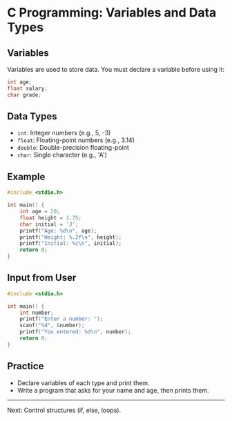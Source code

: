# C Programming: Variables and Data Types

## Variables
Variables are used to store data. You must declare a variable before using it:
```c
int age;
float salary;
char grade;
```

## Data Types
- `int`: Integer numbers (e.g., 5, -3)
- `float`: Floating-point numbers (e.g., 3.14)
- `double`: Double-precision floating-point
- `char`: Single character (e.g., 'A')

## Example
```c
#include <stdio.h>

int main() {
    int age = 20;
    float height = 1.75;
    char initial = 'J';
    printf("Age: %d\n", age);
    printf("Height: %.2f\n", height);
    printf("Initial: %c\n", initial);
    return 0;
}
```

## Input from User
```c
#include <stdio.h>

int main() {
    int number;
    printf("Enter a number: ");
    scanf("%d", &number);
    printf("You entered: %d\n", number);
    return 0;
}
```

## Practice
- Declare variables of each type and print them.
- Write a program that asks for your name and age, then prints them.

---
Next: Control structures (if, else, loops).
